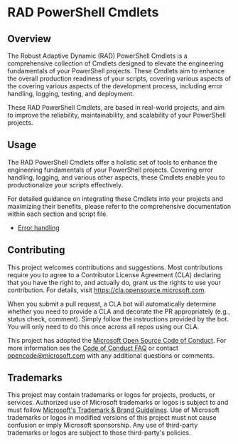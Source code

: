 # RAD PowerShell Cmdlets

## Overview

The Robust Adaptive Dynamic (RAD) PowerShell Cmdlets is a comprehensive collection of Cmdlets designed to elevate the engineering fundamentals of your PowerShell projects. These Cmdlets aim to enhance the overall production readiness of your scripts, covering various aspects of the covering various aspects of the development process, including error handling, logging, testing, and deployment. 

These RAD PowerShell Cmdlets, are based in real-world projects, and aim to improve the reliability, maintainability, and scalability of your PowerShell projects.

## Usage

The RAD PowerShell Cmdlets offer a holistic set of tools to enhance the engineering fundamentals of your PowerShell projects. Covering error handling, logging, and various other aspects, these Cmdlets enable you to productionalize your scripts effectively.

For detailed guidance on integrating these Cmdlets into your projects and maximizing their benefits, please refer to the comprehensive documentation within each section and script file.

* [Error handling](/errorhandling/README.md)

## Contributing

This project welcomes contributions and suggestions.  Most contributions require you to agree to a
Contributor License Agreement (CLA) declaring that you have the right to, and actually do, grant us
the rights to use your contribution. For details, visit https://cla.opensource.microsoft.com.

When you submit a pull request, a CLA bot will automatically determine whether you need to provide
a CLA and decorate the PR appropriately (e.g., status check, comment). Simply follow the instructions
provided by the bot. You will only need to do this once across all repos using our CLA.

This project has adopted the [Microsoft Open Source Code of Conduct](https://opensource.microsoft.com/codeofconduct/).
For more information see the [Code of Conduct FAQ](https://opensource.microsoft.com/codeofconduct/faq/) or
contact [opencode@microsoft.com](mailto:opencode@microsoft.com) with any additional questions or comments.

## Trademarks

This project may contain trademarks or logos for projects, products, or services. Authorized use of Microsoft 
trademarks or logos is subject to and must follow 
[Microsoft's Trademark & Brand Guidelines](https://www.microsoft.com/en-us/legal/intellectualproperty/trademarks/usage/general).
Use of Microsoft trademarks or logos in modified versions of this project must not cause confusion or imply Microsoft sponsorship.
Any use of third-party trademarks or logos are subject to those third-party's policies.
